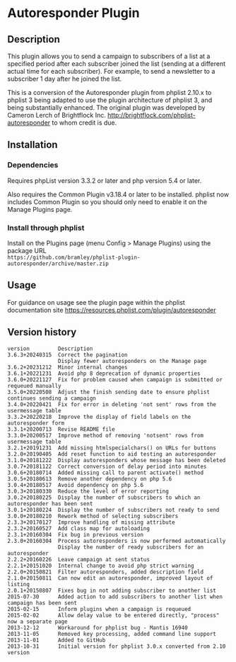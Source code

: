 # Autoresponder Plugin #

## Description ##

This plugin allows you to send a campaign to subscribers of a list at a specified period after each subscriber joined the list
(sending at a different actual time for each subscriber).
For example, to send a newsletter to a subscriber 1 day after he joined the list.

This is a conversion of the Autoresponder plugin from phplist 2.10.x to phplist 3 being adapted to use the plugin architecture of phplist 3,
and being substantially enhanced.
The original plugin was developed by Cameron Lerch of Brightflock Inc. <http://brightflock.com/phplist-autoresponder> to whom credit
is due.

## Installation ##

### Dependencies ###

Requires phpList version 3.3.2 or later and php version 5.4 or later.

Also requires the Common Plugin v3.18.4 or later to be installed.
phplist now includes Common Plugin so you should only need to enable it on the Manage Plugins page.

### Install through phplist ###
Install on the Plugins page (menu Config > Manage Plugins) using the package URL\
`https://github.com/bramley/phplist-plugin-autoresponder/archive/master.zip`

## Usage ##
For guidance on usage see the plugin page within the phplist documentation site <https://resources.phplist.com/plugin/autoresponder>

## Version history ##

    version         Description
    3.6.3+20240315  Correct the pagination
                    Display fewer autoresponders on the Manage page
    3.6.2+20231212  Minor internal changes
    3.6.1+20221231  Avoid php 8 deprecation of dynamic properties
    3.6.0+20221127  Fix for problem caused when campaign is submitted or requeued manually
    3.5.0+20220508  Adjust the finish sending date to ensure phplist continues sending a campaign
    3.4.0+20220421  Fix for error in deleting 'not sent' rows from the usermessage table
    3.3.2+20220218  Improve the display of field labels on the autoresponder form
    3.3.1+20200713  Revise README file
    3.3.0+20200517  Improve method of removing 'notsent' rows from usermessage table
    3.2.1+20191231  Add missing htmlspecialchars() on URLs for buttons
    3.2.0+20190405  Add reset function to aid testing an autoresponder
    3.1.0+20181222  Display autoresponders whose message has been deleted
    3.0.7+20181122  Correct conversion of delay period into minutes
    3.0.6+20180714  Added missing call to parent activate() method
    3.0.5+20180613  Remove another dependency on php 5.6
    3.0.4+20180517  Avoid dependency on php 5.6
    3.0.3+20180330  Reduce the level of error reporting
    3.0.2+20180225  Display the number of subscribers to which an autoresponder has been sent
    3.0.1+20180224  Display the number of subscribers not ready to send
    3.0.0+20180210  Rework method of selecting subscribers
    2.3.3+20170127  Improve handling of missing attribute
    2.3.2+20160527  Add class map for autoloading
    2.3.1+20160304  Fix bug in previous version
    2.3.0+20160304  Process autoresponders is now performed automatically
                    Display the number of ready subscribers for an autoresponder
    2.2.2+20160226  Leave campaign at sent status
    2.2.1+20151020  Internal change to avoid php strict warning
    2.2.0+20150821  Filter autoresponders, added description field
    2.1.0+20150811  Can now edit an autoresponder, improved layout of listing
    2.0.1+20150807  Fixes bug in not adding subscriber to another list
    2015-07-30      Added action to add subscribers to another list when campaign has been sent
    2015-02-15      Inform plugins when a campaign is requeued
    2015-02-02      Allow delay value to be entered directly, "process" now a separate page
    2013-12-12      Workaround for phplist bug - Mantis 16940
    2013-11-05      Removed key processing, added command line support
    2013-11-01      Added to GitHub
    2013-10-31      Initial version for phplist 3.0.x converted from 2.10 version
